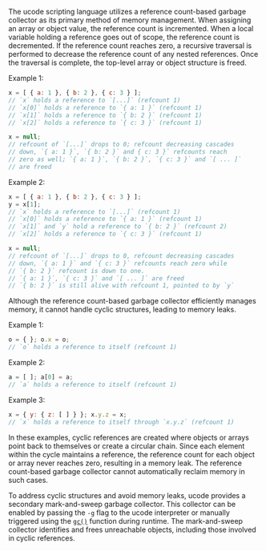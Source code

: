 The ucode scripting language utilizes a reference count-based garbage collector
as its primary method of memory management. When assigning an array or object
value, the reference count is incremented. When a local variable holding a
reference goes out of scope, the reference count is decremented. If the
reference count reaches zero, a recursive traversal is performed to decrease the
reference count of any nested references. Once the traversal is complete, the
top-level array or object structure is freed.

Example 1:
```javascript
x = [ { a: 1 }, { b: 2 }, { c: 3 } ];
// `x` holds a reference to `[...]` (refcount 1)
// `x[0]` holds a reference to `{ a: 1 }` (refcount 1)
// `x[1]` holds a reference to `{ b: 2 }` (refcount 1)
// `x[2]` holds a reference to `{ c: 3 }` (refcount 1)

x = null;
// refcount of `[...]` drops to 0; refcount decreasing cascades
// down, `{ a: 1 }`, `{ b: 2 }` and { c: 3 }` refcounts reach
// zero as well; `{ a: 1 }`, `{ b: 2 }`, `{ c: 3 }` and `[ ... ]`
// are freed
```

Example 2:
```javascript
x = [ { a: 1 }, { b: 2 }, { c: 3 } ];
y = x[1];
// `x` holds a reference to `[...]` (refcount 1)
// `x[0]` holds a reference to `{ a: 1 }` (refcount 1)
// `x[1]` and `y` hold a reference to `{ b: 2 }` (refcount 2)
// `x[2]` holds a reference to `{ c: 3 }` (refcount 1)

x = null;
// refcount of `[...]` drops to 0, refcount decreasing cascades
// down, `{ a: 1 }` and `{ c: 3 }` refcounts reach zero while
// `{ b: 2 }` refcount is down to one.
// `{ a: 1 }`, `{ c: 3 }` and `[ ... ]` are freed
// `{ b: 2 }` is still alive with refcount 1, pointed to by `y`
```

Although the reference count-based garbage collector efficiently manages memory,
it cannot handle cyclic structures, leading to memory leaks.

Example 1:
```javascript
o = { }; o.x = o;
// `o` holds a reference to itself (refcount 1)

```

Example 2:
```javascript
a = [ ]; a[0] = a;
// `a` holds a reference to itself (refcount 1)
```

Example 3:
```javascript
x = { y: { z: [ ] } }; x.y.z = x;
// `x` holds a reference to itself through `x.y.z` (refcount 1)
```

In these examples, cyclic references are created where objects or arrays point
back to themselves or create a circular chain. Since each element within the
cycle maintains a reference, the reference count for each object or array never
reaches zero, resulting in a memory leak. The reference count-based garbage
collector cannot automatically reclaim memory in such cases.

To address cyclic structures and avoid memory leaks, ucode provides a secondary
mark-and-sweep garbage collector. This collector can be enabled by passing the
`-g` flag to the ucode interpreter or manually triggered using the
[`gc()`](/module-core.html#gc) function during runtime. The mark-and-sweep
collector identifies and frees unreachable objects, including those involved in
cyclic references.
